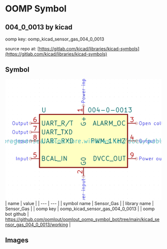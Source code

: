 # OOMP Symbol  
## 004_0_0013  by kicad  
  
oomp key: oomp_kicad_sensor_gas_004_0_0013  
  
source repo at: [https://gitlab.com/kicad/libraries/kicad-symbols](https://gitlab.com/kicad/libraries/kicad-symbols)  
## Symbol  
  
[![working.png](working_600.png)](working.png)  
| name | value | 
| --- | --- | 
| symbol name | Sensor_Gas | 
| library name | Sensor_Gas | 
| oomp key | oomp_kicad_sensor_gas_004_0_0013 | 
| oomp bot github | https://github.com/oomlout/oomlout_oomp_symbol_bot/tree/main/kicad_sensor_gas_004_0_0013/working | 
## Images  
